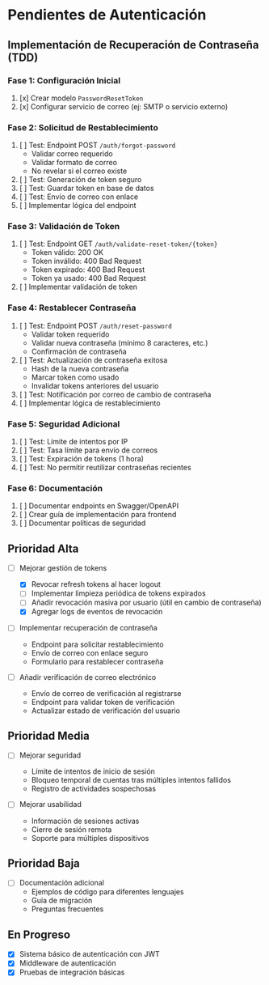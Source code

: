 # Pendientes de Autenticación

## Implementación de Recuperación de Contraseña (TDD)

### Fase 1: Configuración Inicial
1. [x] Crear modelo `PasswordResetToken`
2. [x] Configurar servicio de correo (ej: SMTP o servicio externo)

### Fase 2: Solicitud de Restablecimiento
1. [ ] Test: Endpoint POST `/auth/forgot-password`
   - Validar correo requerido
   - Validar formato de correo
   - No revelar si el correo existe
2. [ ] Test: Generación de token seguro
3. [ ] Test: Guardar token en base de datos
4. [ ] Test: Envío de correo con enlace
5. [ ] Implementar lógica del endpoint

### Fase 3: Validación de Token
1. [ ] Test: Endpoint GET `/auth/validate-reset-token/{token}`
   - Token válido: 200 OK
   - Token inválido: 400 Bad Request
   - Token expirado: 400 Bad Request
   - Token ya usado: 400 Bad Request
2. [ ] Implementar validación de token

### Fase 4: Restablecer Contraseña
1. [ ] Test: Endpoint POST `/auth/reset-password`
   - Validar token requerido
   - Validar nueva contraseña (mínimo 8 caracteres, etc.)
   - Confirmación de contraseña
2. [ ] Test: Actualización de contraseña exitosa
   - Hash de la nueva contraseña
   - Marcar token como usado
   - Invalidar tokens anteriores del usuario
3. [ ] Test: Notificación por correo de cambio de contraseña
4. [ ] Implementar lógica de restablecimiento

### Fase 5: Seguridad Adicional
1. [ ] Test: Límite de intentos por IP
2. [ ] Test: Tasa límite para envío de correos
3. [ ] Test: Expiración de tokens (1 hora)
4. [ ] Test: No permitir reutilizar contraseñas recientes

### Fase 6: Documentación
1. [ ] Documentar endpoints en Swagger/OpenAPI
2. [ ] Crear guía de implementación para frontend
3. [ ] Documentar políticas de seguridad

## Prioridad Alta
- [ ] Mejorar gestión de tokens
  - [X] Revocar refresh tokens al hacer logout
  - [ ] Implementar limpieza periódica de tokens expirados
  - [ ] Añadir revocación masiva por usuario (útil en cambio de contraseña)
  - [x] Agregar logs de eventos de revocación
- [ ] Implementar recuperación de contraseña
  - Endpoint para solicitar restablecimiento
  - Envío de correo con enlace seguro
  - Formulario para restablecer contraseña

- [ ] Añadir verificación de correo electrónico
  - Envío de correo de verificación al registrarse
  - Endpoint para validar token de verificación
  - Actualizar estado de verificación del usuario

## Prioridad Media
- [ ] Mejorar seguridad
  - Límite de intentos de inicio de sesión
  - Bloqueo temporal de cuentas tras múltiples intentos fallidos
  - Registro de actividades sospechosas

- [ ] Mejorar usabilidad
  - Información de sesiones activas
  - Cierre de sesión remota
  - Soporte para múltiples dispositivos

## Prioridad Baja
- [ ] Documentación adicional
  - Ejemplos de código para diferentes lenguajes
  - Guía de migración
  - Preguntas frecuentes

## En Progreso
- [x] Sistema básico de autenticación con JWT
- [x] Middleware de autenticación
- [x] Pruebas de integración básicas
